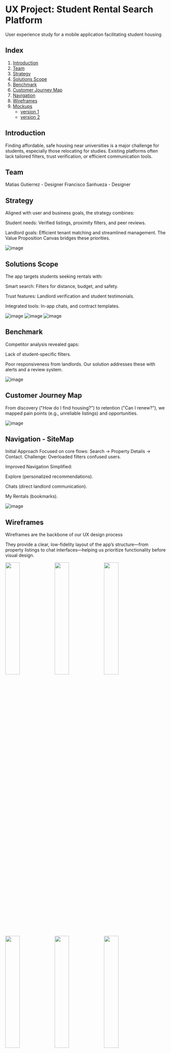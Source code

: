# UX Project: Student Rental Search Platform
User experience study for a mobile application facilitating student housing

## Index

1. [Introduction](#introduction)  
2. [Team](#team)  
3. [Strategy](#strategy)  
4. [Solutions Scope](#solutions-scope)  
5. [Benchmark](#benchmark)  
6. [Customer Journey Map](#customer-journey-map)  
7. [Navigation](#navigation)   
8. [Wireframes](#wireframes)  
9. [Mockups](#mockups)  
   - [version 1](#version-1)  
   - [version 2](#version-2)

   


## Introduction
Finding affordable, safe housing near universities is a major challenge for students, especially those relocating for studies. Existing platforms often lack tailored filters, trust verification, or efficient communication tools. 



## Team

Matias Gutierrez - Designer
Francisco Sanhueza - Designer

## Strategy

Aligned with user and business goals, the strategy combines:

Student needs: Verified listings, proximity filters, and peer reviews.

Landlord goals: Efficient tenant matching and streamlined management.
The Value Proposition Canvas bridges these priorities.

![image](https://github.com/user-attachments/assets/e5ed75d5-6ea1-44eb-906b-76ad0d07756c)

## Solutions Scope

The app targets students seeking rentals with:

Smart search: Filters for distance, budget, and safety.

Trust features: Landlord verification and student testimonials.

Integrated tools: In-app chats, and contract templates.

![image](https://github.com/user-attachments/assets/1ca8b361-e2b0-4b39-84c5-b8d10b729811)
![image](https://github.com/user-attachments/assets/fcaff887-1602-46d0-84bb-b40aa00ebd7a)
![image](https://github.com/user-attachments/assets/d9c39464-2eae-4c60-8dfa-4bbfded1c1fa)

## Benchmark

Competitor analysis revealed gaps:

Lack of student-specific filters.

Poor responsiveness from landlords.
Our solution addresses these with alerts and a review system.

![image](https://github.com/user-attachments/assets/c0720dca-857b-42d5-9224-d73cb7eb8da4)

## Customer Journey Map

From discovery ("How do I find housing?") to retention ("Can I renew?"), we mapped pain points (e.g., unreliable listings) and opportunities.

![image](https://github.com/user-attachments/assets/ae6a51fb-6d97-4e3e-86ba-fa256880c519)

##  Navigation - SiteMap

Initial Approach
Focused on core flows: Search → Property Details → Contact.
Challenge: Overloaded filters confused users.

Improved Navigation
Simplified:

Explore (personalized recommendations).

Chats (direct landlord communication).

My Rentals (bookmarks).

![image](https://github.com/user-attachments/assets/266c9f17-9112-41d5-a7de-a24a316dac67)

## Wireframes

Wireframes are the backbone of our UX design process

They provide a clear, low-fidelity layout of the app’s structure—from property listings to chat interfaces—helping us prioritize functionality before visual design.


<img src="https://github.com/user-attachments/assets/d897ca3b-9467-463e-be86-779b5f003855" width="30%">  
<img src="https://github.com/user-attachments/assets/13b0602e-965e-49d2-8748-90cff3cae8dd" width="30%">  
<img src="https://github.com/user-attachments/assets/3fe6fbc1-b642-4068-b47b-e2e39a18edf3" width="30%">  
<img src="https://github.com/user-attachments/assets/22746c23-eee4-4b88-afd0-b6127639eec9" width="30%">  
<img src="https://github.com/user-attachments/assets/d0bd2653-e44d-45dc-bc5f-878ca0e4481b" width="30%">  
<img src="https://github.com/user-attachments/assets/fba239a5-1f10-48b6-9f84-dffa7d1668fb" width="30%">  
<img src="https://github.com/user-attachments/assets/45a598b4-9967-44e9-b881-60ac2c7adc04" width="30%">  
<img src="https://github.com/user-attachments/assets/ef149bed-559e-4b98-a95e-4c2e39af6931" width="30%">  
<img src="https://github.com/user-attachments/assets/85892d97-2af4-4cc6-a61d-ba08e48db995" width="30%">  
<img src="https://github.com/user-attachments/assets/ef6e6286-4c99-463b-b21e-bf68b9b86125" width="30%">  
<img src="https://github.com/user-attachments/assets/41431eae-6f81-4681-b1e0-54e32cff3a00" width="30%">  
<img src="https://github.com/user-attachments/assets/f78ffe92-fa2e-48af-ba1d-a35a470d8838" width="30%">  
<img src="https://github.com/user-attachments/assets/55c3259a-d092-4d62-afb1-9bd3211ff8cd" width="30%">  
<img src="https://github.com/user-attachments/assets/c595e7b7-1c6a-496a-bc05-8ce7aafa1b65" width="30%">  
<img src="https://github.com/user-attachments/assets/262de9ca-b417-49c0-830c-4de799d7db08" width="30%">  
<img src="https://github.com/user-attachments/assets/824ba9fa-af36-4f2d-b409-a112d8aebfb9" width="30%">  
<img src="https://github.com/user-attachments/assets/ef973353-ff83-4fb8-86d2-fbf147fe2046" width="30%">  
<img src="https://github.com/user-attachments/assets/f7f0abcb-66a2-476f-8bd5-4d7f2a90e511" width="30%">  
<img src="https://github.com/user-attachments/assets/1ab2cc07-69d4-4e11-ac85-f3c02b1832e7" width="30%">  
<img src="https://github.com/user-attachments/assets/14d581c9-30b3-4712-8b09-f9d9f1d166a0" width="30%">  
<img src="https://github.com/user-attachments/assets/180fb2a4-2cc7-4e64-adac-dd64da6377c3" width="30%">  
<img src="https://github.com/user-attachments/assets/78970982-2c82-4f34-ba0e-c3a670c8248c" width="30%">  
<img src="https://github.com/user-attachments/assets/5524393a-cb1e-40d5-b126-85240c1f3bf3" width="30%">  
<img src="https://github.com/user-attachments/assets/4b3c2fd8-84c9-4691-86f8-16cd2cfd1351" width="30%">


## Mockups

Mockups bring our wireframes to life, transforming structural layouts into high-fidelity visual designs. This section showcases the evolution from our initial concept (Version 1) to a polished, professional interface (Version 2), incorporating user feedback and design best practices.

# version 1

Our first mockup iteration focused on core functionality, testing basic UI components and user flows. 


<img src="https://github.com/user-attachments/assets/fd4104c4-4cee-4ace-9372-4087bd9961e1" width="30%">
<img src="https://github.com/user-attachments/assets/326a4fdd-244c-45ee-8e4a-b68b7724ad53" width="30%">
<img src="https://github.com/user-attachments/assets/a5d3ad6c-493f-482a-b128-c503ea823f69" width="30%">
<img src="https://github.com/user-attachments/assets/eeef9d48-3381-42f0-a04e-841e0f0a5280" width="30%">
<img src="https://github.com/user-attachments/assets/5ec2311f-a524-41dd-91c3-6d7f102aec48" width="30%">
<img src="https://github.com/user-attachments/assets/07c2efe8-7a4f-4683-8a91-caa2b170e3c3" width="30%">
<img src="https://github.com/user-attachments/assets/486f407c-4d77-4334-b969-b04ce28161b9" width="30%">
<img src="https://github.com/user-attachments/assets/ce4ee477-3719-42bc-a901-57d25b0adc72" width="30%">
<img src="https://github.com/user-attachments/assets/2479adbb-1396-4a39-ab6c-0f3fbd3b999d" width="30%">
<img src="https://github.com/user-attachments/assets/4d6f4d45-2b96-4ce5-be77-2f17cff2be10" width="30%">
<img src="https://github.com/user-attachments/assets/a277002b-1869-47a4-9497-4fb053853f9a" width="30%">
<img src="https://github.com/user-attachments/assets/2f3672dd-5b5a-4a8d-aee4-d3d808a293cd" width="30%">
<img src="https://github.com/user-attachments/assets/a532f29d-b98d-4087-a93b-db0894c39762" width="30%">
<img src="https://github.com/user-attachments/assets/f1f248a3-7c82-45e2-8cf8-2890fcbda675" width="30%">
<img src="https://github.com/user-attachments/assets/0bd52793-d99e-474f-b12f-d59790758c30" width="30%">
<img src="https://github.com/user-attachments/assets/06a0033e-05d1-4219-89ef-79f4090bf56d" width="30%">
<img src="https://github.com/user-attachments/assets/ff183a18-4852-40c5-a053-043a28649748" width="30%">
<img src="https://github.com/user-attachments/assets/1f830139-d1a4-4ec0-a467-103aec554399" width="30%">
<img src="https://github.com/user-attachments/assets/35522c4d-85f4-47b9-a940-ff9d72579477" width="30%">
<img src="https://github.com/user-attachments/assets/ff5dac78-2be3-4647-ac37-e59fe454d684" width="30%">
<img src="https://github.com/user-attachments/assets/eca6b17c-305e-456e-8563-0d497422ca20" width="30%">
<img src="https://github.com/user-attachments/assets/91c2926a-f402-4e30-8a1a-bdd0c235284b" width="30%">
<img src="https://github.com/user-attachments/assets/ff9d1545-5ef2-4826-bf7d-0fd83d9c477b" width="30%">
<img src="https://github.com/user-attachments/assets/eec7de24-9b6f-4b90-b998-1f32d802528f" width="30%">
<img src="https://github.com/user-attachments/assets/0e92a17e-962c-44a3-a2ab-8cccea489269" width="30%">
<img src="https://github.com/user-attachments/assets/5f6ee44b-de8b-4a30-a224-5f552c610a4f" width="30%">


# version 2

After feedback, Version 2 elevated the design with:

Custom color palette (accessible contrast), consistent iconography, and bold typography for readability.

Enhanced Interactions: Micro-animations and contextual tooltips.

Trust-Building Elements: Verified landlord badges, student testimonials, and safety score labels.

Search Filters: Redesigned with intuitive toggles (e.g., "Pet-Friendly").

Property Cards: High-quality images, distance-to-campus metrics, and price alerts.


<img src="https://github.com/user-attachments/assets/75de59f1-7f1c-4e85-bc7b-4a494ee34cb4" width="30%">  
<img src="https://github.com/user-attachments/assets/23a7088a-95c9-4c4e-8609-8e38581962ff" width="30%">  
<img src="https://github.com/user-attachments/assets/f471f5c8-06d7-4f60-bf51-4a51ae9595fe" width="30%">  
<img src="https://github.com/user-attachments/assets/572eb64e-1f78-4cc4-8a21-b98fb0fa2adc" width="30%">  
<img src="https://github.com/user-attachments/assets/50224ab3-c5ee-424d-b928-a12f37317cb6" width="30%">  
<img src="https://github.com/user-attachments/assets/edfab432-1194-4350-8c4f-50243f5fe9be" width="30%">  
<img src="https://github.com/user-attachments/assets/aba5ac6c-4009-4d63-935c-d864f9d0cbc6" width="30%">  
<img src="https://github.com/user-attachments/assets/09b18b47-5739-4199-b50d-2954455f5991" width="30%">  
<img src="https://github.com/user-attachments/assets/2685332c-701e-4180-bcd9-01456a6effb1" width="30%">  
<img src="https://github.com/user-attachments/assets/4d1e0f11-6238-4eff-8e23-5c779c34316e" width="30%">  
<img src="https://github.com/user-attachments/assets/8215283e-73fb-4175-bc8b-0b5b52a3176b" width="30%">  
<img src="https://github.com/user-attachments/assets/79b42409-d8a6-4fca-81f0-699ce6b5fb15" width="30%">  
<img src="https://github.com/user-attachments/assets/aa22eef9-d7e1-4cf7-a9ee-05023c231c6a" width="30%">  
<img src="https://github.com/user-attachments/assets/95aeb921-b2d2-4b76-9b45-607181680a76" width="30%">  
<img src="https://github.com/user-attachments/assets/d05690ae-3d0d-40d5-a591-d993b43f385d" width="30%">  
<img src="https://github.com/user-attachments/assets/20a15883-47f7-4e44-85fa-a2e1da1be281" width="30%">  
<img src="https://github.com/user-attachments/assets/424b6739-db77-48ab-b6d3-7ea93a076c42" width="30%">  
<img src="https://github.com/user-attachments/assets/154da20a-484f-4d76-b832-82d3ecd266d5" width="30%">  
<img src="https://github.com/user-attachments/assets/d191b755-570f-4e71-a1c2-808a9d3227ac" width="30%">  
<img src="https://github.com/user-attachments/assets/08e56c3b-7fc0-4527-ab0d-a8f405216dcb" width="30%">  
<img src="https://github.com/user-attachments/assets/eb03b059-9e49-42ae-9fdc-962a9a55a29d" width="30%">  
<img src="https://github.com/user-attachments/assets/a8447a7d-9ce6-407a-a08f-cba979e10e15" width="30%">  
<img src="https://github.com/user-attachments/assets/718e2b56-0291-4f69-8294-c07a2f894c6b" width="30%">  
<img src="https://github.com/user-attachments/assets/f51572f3-e5cf-4ae7-bbca-6efce754f6b0" width="30%">  
<img src="https://github.com/user-attachments/assets/476f0aa2-531a-4d77-99b1-a7aee0acd475" width="30%">  
<img src="https://github.com/user-attachments/assets/ea4b6b7d-6a48-402f-91e0-93a68a563dff" width="30%">
